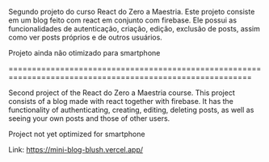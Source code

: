 Segundo projeto do curso React do Zero a Maestria. Este projeto consiste em um blog feito com react em conjunto com firebase. Ele possui as funcionalidades de autenticação, criação, edição, exclusão de posts, assim como ver posts próprios e de outros usuários.

Projeto ainda não otimizado para smartphone

==========================================================================================================

Second project of the React do Zero a Maestria course. This project consists of a blog made with react together with firebase. It has the functionality of authenticating, creating, editing, deleting posts, as well as seeing your own posts and those of other users.

Project not yet optimized for smartphone

Link: https://mini-blog-blush.vercel.app/
